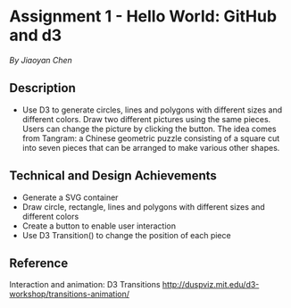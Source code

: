 Assignment 1 - Hello World: GitHub and d3  
===
*By Jiaoyan Chen*

Description
---
* Use D3 to generate circles, lines and polygons with different sizes and different colors. Draw two different pictures using the same pieces. Users can change the picture by clicking the button. The idea comes from Tangram: a Chinese geometric puzzle consisting of a square cut into seven pieces that can be arranged to make various other shapes.

Technical and Design Achievements
---
* Generate a SVG container
* Draw circle, rectangle, lines and polygons with different sizes and different colors
* Create a button to enable user interaction
* Use D3 Transition() to change the position of each piece

Reference
---
Interaction and animation: D3 Transitions http://duspviz.mit.edu/d3-workshop/transitions-animation/
